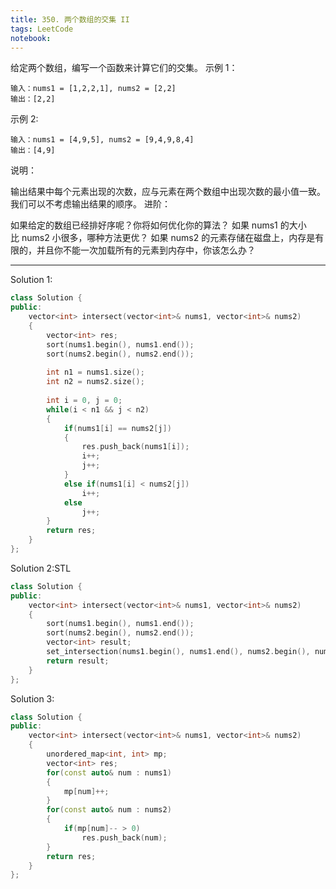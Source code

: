 ```yaml
---
title: 350. 两个数组的交集 II
tags: LeetCode
notebook: 
---
```


给定两个数组，编写一个函数来计算它们的交集。
示例 1：
```
输入：nums1 = [1,2,2,1], nums2 = [2,2]
输出：[2,2]
```
示例 2:
```
输入：nums1 = [4,9,5], nums2 = [9,4,9,8,4]
输出：[4,9]
```

说明：

输出结果中每个元素出现的次数，应与元素在两个数组中出现次数的最小值一致。
我们可以不考虑输出结果的顺序。
进阶：

如果给定的数组已经排好序呢？你将如何优化你的算法？
如果 nums1 的大小比 nums2 小很多，哪种方法更优？
如果 nums2 的元素存储在磁盘上，内存是有限的，并且你不能一次加载所有的元素到内存中，你该怎么办？

---
Solution 1:

```cpp
class Solution {
public:
    vector<int> intersect(vector<int>& nums1, vector<int>& nums2) 
    {
        vector<int> res;
        sort(nums1.begin(), nums1.end());
        sort(nums2.begin(), nums2.end());
        
        int n1 = nums1.size();
        int n2 = nums2.size();
        
        int i = 0, j = 0;
        while(i < n1 && j < n2)
        {
            if(nums1[i] == nums2[j])
            {
                res.push_back(nums1[i]);
                i++;
                j++;
            }
            else if(nums1[i] < nums2[j])
                i++;
            else 
                j++;
        }
        return res;
    }
};
```

Solution 2:STL
```cpp
class Solution {
public:
    vector<int> intersect(vector<int>& nums1, vector<int>& nums2) 
    {
        sort(nums1.begin(), nums1.end());
        sort(nums2.begin(), nums2.end());
        vector<int> result;
        set_intersection(nums1.begin(), nums1.end(), nums2.begin(), nums2.end(), back_inserter(result));
        return result;
    }
};

```

Solution 3:
```cpp
class Solution {
public:
    vector<int> intersect(vector<int>& nums1, vector<int>& nums2) 
    {
        unordered_map<int, int> mp;
        vector<int> res;
        for(const auto& num : nums1)
        {
            mp[num]++;
        }
        for(const auto& num : nums2)
        {
            if(mp[num]-- > 0)
                res.push_back(num);
        }
        return res;
    }
};
```